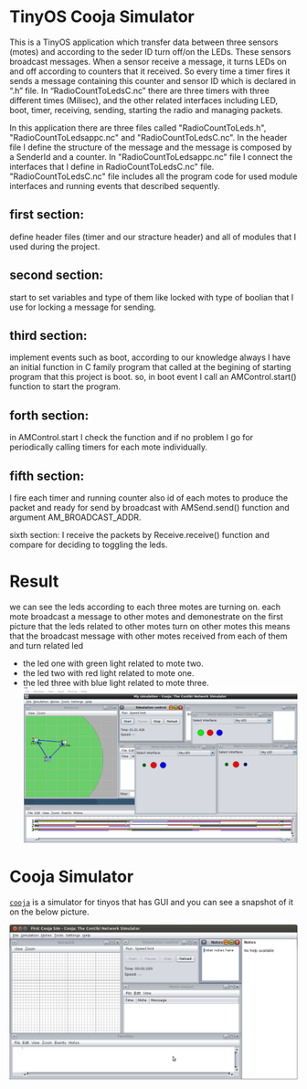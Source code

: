 # TinyOS Cooja Simulator
This is a TinyOS application which transfer data between three sensors (motes) and according to the seder ID turn off/on the LEDs. These sensors broadcast messages. When a sensor receive a message, it turns LEDs on and off according to counters that it received. So every time a timer fires it sends a message containing this counter and sensor ID which is declared in “.h” file.
In “RadioCountToLedsC.nc” there are three timers with three different times (Milisec), and the other related interfaces including LED, boot, timer, receiving, sending, starting the radio and managing packets.

In this application there are three files called "RadioCountToLeds.h", "RadioCountToLedsappc.nc" and "RadioCountToLedsC.nc". 
In the header file I define the structure of the message and the message is composed by a SenderId and a counter. 
In "RadioCountToLedsappc.nc" file I connect the interfaces that I define in RadioCountToLedsC.nc" file.
"RadioCountToLedsC.nc" file includes all the program code for used module interfaces and running events that described sequently.

## first section: 
define header files (timer and our stracture header) and all of modules that I used during the project.

## second section:
start to set variables and type of them like locked with type of boolian that I use for locking a message for sending.

## third section:
implement events such as boot, according to our knowledge always I have an initial function in C family program that called at the begining of starting program that this project is boot. so, in boot event I call an AMControl.start() function to start the program.

## forth section:
in AMControl.start I check the function and if no problem I go for periodically calling timers for each mote individually.


## fifth section:
I fire each timer and running counter also id of each motes to produce the packet and ready for send by broadcast with AMSend.send() function and argument AM_BROADCAST_ADDR.

sixth section: I receive the packets by Receive.receive() function and compare for deciding to toggling the leds.



# Result
we can see the leds according to each three motes are turning on.
each mote broadcast a message to other motes and demonestrate on the first picture that the leds related to other motes turn on other motes this means that the broadcast message with other motes received from each of them and turn related led

- the led one with green light related to mote two.
- the led two with red light related to mote one.
- the led three with blue light related to mote three.
![picture](CoojaSimulation.PNG)


# Cooja Simulator
[`cooja`](https://anrg.usc.edu/contiki/index.php/Cooja_Simulator) is a simulator for tinyos that has GUI and you can see a snapshot of it on the below picture.

![picture](Cooja.png)
